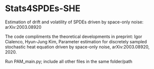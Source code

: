 # Stats4SPDEs-SHE
Estimation of drift and volatility of SPDEs driven by space-only noise: arXiv:2003.08920

The code compliments the theoretical developments in preprint: Igor Cialenco, Hyun-Jung Kim, Parameter estimation for discretely sampled stochastic heat equation driven by space-only noise, arXiv:2003.08920, 2020.

Run PAM_main.py; include all other files in the same folder/path

